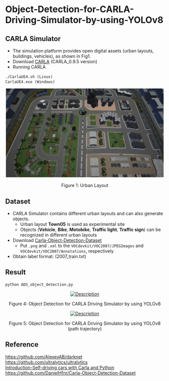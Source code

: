 # Object-Detection-for-CARLA-Driving-Simulator-by-using-YOLOv8

## CARLA Simulator
- The simulation platform provides open digital assets (urban layouts, buildings, vehicles), as shown in Fig1.
- Download [CARLA](http://carla.org/) (CARLA_0.9.5 version)
- Running CARLA
```
./CarlaUE4.sh (Linux)
CarlaUE4.exe (Windows)
```

<p align="center">
  <img width="500" src="/README/carla.jpg">
</p>
<p align="center">
  Figure 1: Urban Layout
</p>

## Dataset
- CARLA Simulator contains different urban layouts and can also generate objects.
  - Urban layout **Town05** is used as experimental site
  - Objects (**Vehicle**, **Bike**, **Motobike**, **Traffic light**, **Traffic sign**) can be recognized in different urban layouts
- Download [Carla-Object-Detection-Dataset](https://github.com/DanielHfnr/Carla-Object-Detection-Dataset)
  - Put `.png` and `.xml` to the `VOCdevkit/VOC2007/JPEGImages` and `VOCdevkit/VOC2007/Annotations`, respectively
- Obtain label format: (2007_train.txt)

## Result
```
python ADS_object_detection.py
```
<p align="center">
  <a href="https://www.youtube.com/watch?v=P13EDUTOlkg" target="_blank">
    <img src="http://img.youtube.com/vi/P13EDUTOlkg/0.jpg" alt="Description" width="480" height="360" border="0" />
  </a>
</p>
<p align="center">
  Figure 4: Object Detection for CARLA Driving Simulator by using YOLOv8
</p>

<p align="center">
  <a href="https://www.youtube.com/watch?v=3gIghBNTxxQ" target="_blank">
    <img src="http://img.youtube.com/vi/3gIghBNTxxQ/0.jpg" alt="Description" width="480" height="360" border="0" />
  </a>
</p>
<p align="center">
  Figure 5: Object Detection for CARLA Driving Simulator by using YOLOv8 (path trajectory)
</p>

## Reference
https://github.com/AlexeyAB/darknet  
https://github.com/ultralytics/ultralytics  
[Introduction-Self-driving cars with Carla and Python](https://pythonprogramming.net/introduction-self-driving-autonomous-cars-carla-python/)  
https://github.com/DanielHfnr/Carla-Object-Detection-Dataset  
